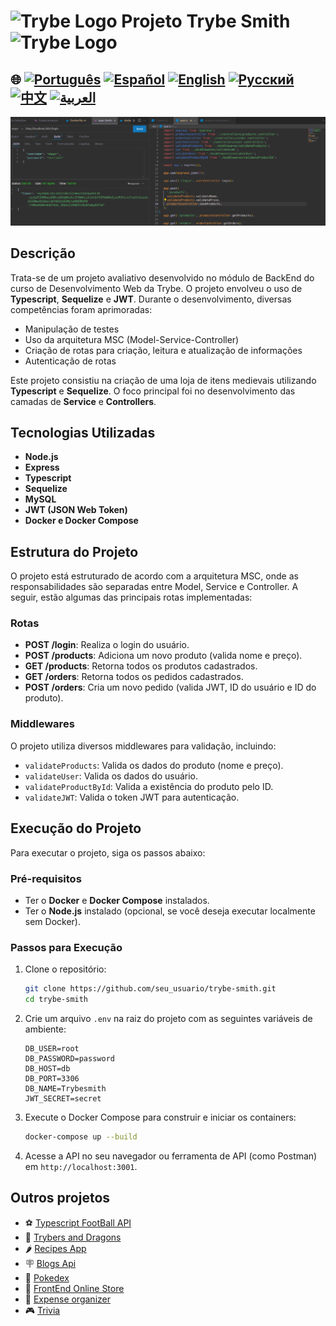 # <img src="https://agenciars.com.br/wp-content/uploads/2022/06/Trybe.png" alt="Trybe Logo" width="52" height="30" /> Projeto Trybe Smith <img src="https://agenciars.com.br/wp-content/uploads/2022/06/Trybe.png" alt="Trybe Logo" width="52" height="30" />


## 🌐 [![Português](https://img.shields.io/badge/Português-green)](https://github.com/SamuelRocha91/TrybeSmith/blob/main/README.md) [![Español](https://img.shields.io/badge/Español-yellow)](https://github.com/SamuelRocha91/TrybeSmith/blob/main/README_es.md) [![English](https://img.shields.io/badge/English-blue)](https://github.com/SamuelRocha91/TrybeSmith/blob/main/README_en.md) [![Русский](https://img.shields.io/badge/Русский-lightgrey)](https://github.com/SamuelRocha91/TrybeSmith/blob/main/README_ru.md) [![中文](https://img.shields.io/badge/中文-red)](https://github.com/SamuelRocha91/TrybeSmith/blob/main/README_ch.md) [![العربية](https://img.shields.io/badge/العربية-orange)](https://github.com/SamuelRocha91/TrybeSmith/blob/main/README_ar.md)

![Preview da aplicação](./assets/trybeSmith.png)

## Descrição

Trata-se de um projeto avaliativo desenvolvido no módulo de BackEnd do curso de Desenvolvimento Web da Trybe. O projeto envolveu o uso de **Typescript**, **Sequelize** e **JWT**. Durante o desenvolvimento, diversas competências foram aprimoradas:

- Manipulação de testes
- Uso da arquitetura MSC (Model-Service-Controller)
- Criação de rotas para criação, leitura e atualização de informações
- Autenticação de rotas

Este projeto consistiu na criação de uma loja de itens medievais utilizando **Typescript** e **Sequelize**. O foco principal foi no desenvolvimento das camadas de **Service** e **Controllers**.

## Tecnologias Utilizadas

- **Node.js**
- **Express**
- **Typescript**
- **Sequelize**
- **MySQL**
- **JWT (JSON Web Token)**
- **Docker e Docker Compose**

## Estrutura do Projeto

O projeto está estruturado de acordo com a arquitetura MSC, onde as responsabilidades são separadas entre Model, Service e Controller. A seguir, estão algumas das principais rotas implementadas:

### Rotas

- **POST /login**: Realiza o login do usuário.
- **POST /products**: Adiciona um novo produto (valida nome e preço).
- **GET /products**: Retorna todos os produtos cadastrados.
- **GET /orders**: Retorna todos os pedidos cadastrados.
- **POST /orders**: Cria um novo pedido (valida JWT, ID do usuário e ID do produto).

### Middlewares

O projeto utiliza diversos middlewares para validação, incluindo:

- `validateProducts`: Valida os dados do produto (nome e preço).
- `validateUser`: Valida os dados do usuário.
- `validateProductById`: Valida a existência do produto pelo ID.
- `validateJWT`: Valida o token JWT para autenticação.

## Execução do Projeto

Para executar o projeto, siga os passos abaixo:

### Pré-requisitos

- Ter o **Docker** e **Docker Compose** instalados.
- Ter o **Node.js** instalado (opcional, se você deseja executar localmente sem Docker).

### Passos para Execução

1. Clone o repositório:
   ```bash
   git clone https://github.com/seu_usuario/trybe-smith.git
   cd trybe-smith
   ```

2. Crie um arquivo `.env` na raiz do projeto com as seguintes variáveis de ambiente:
   ```plaintext
   DB_USER=root
   DB_PASSWORD=password
   DB_HOST=db
   DB_PORT=3306
   DB_NAME=Trybesmith
   JWT_SECRET=secret
   ```

3. Execute o Docker Compose para construir e iniciar os containers:
   ```bash
   docker-compose up --build
   ```

4. Acesse a API no seu navegador ou ferramenta de API (como Postman) em `http://localhost:3001`.

## Outros projetos

- ⚽ [Typescript FootBall API](https://github.com/SamuelRocha91/trybeFutebolClube)
- 🐉 [Trybers and Dragons](https://github.com/SamuelRocha91/trybeAndDragons)
- 🌶️ [Recipes App](https://github.com/SamuelRocha91/ProjectRecipesApp)
- 🪧 [Blogs Api](https://github.com/SamuelRocha91/BlogsApi)
- 🐣 [Pokedex](https://github.com/SamuelRocha91/pokedex)
- 🏪 [FrontEnd Online Store](https://github.com/SamuelRocha91/project-frontend-online-store)
- 👛 [Expense organizer](https://github.com/SamuelRocha91/project-trybewallet)
- 🎮 [Trivia](https://github.com/SamuelRocha91/trivia_game)
